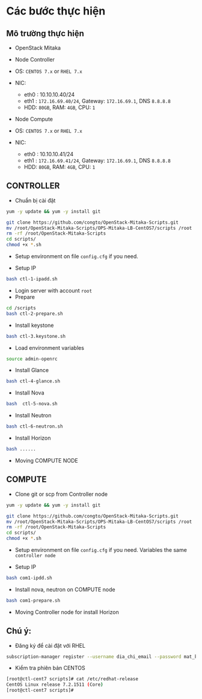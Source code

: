 # Các bước thực hiện

## Mô trường thực hiện
- OpenStack Mitaka
- Node Controller
 - OS: `CENTOS 7.x` or `RHEL 7.x`
 - NIC: 
    - eth0 : 10.10.10.40/24
    - eth1 : `172.16.69.40/24`, Gateway: `172.16.69.1`,  DNS `8.8.8.8`
   - HDD: `80GB`, RAM: `4GB`, CPU: `1`
  
- Node Compute
 - OS: `CENTOS 7.x` or `RHEL 7.x`
 - NIC: 
    - eth0 : 10.10.10.41/24
    - eth1 : `172.16.69.41/24`, Gateway: `172.16.69.1`,  DNS `8.8.8.8`
   - HDD: `80GB`, RAM: `4GB`, CPU: `1`

   
## CONTROLLER
- Chuẩn bị cài đặt
```sh
yum -y update && yum -y install git

git clone https://github.com/congto/OpenStack-Mitaka-Scripts.git
mv /root/OpenStack-Mitaka-Scripts/OPS-Mitaka-LB-CentOS7/scripts /root
rm -rf /root/OpenStack-Mitaka-Scripts
cd scripts/
chmod +x *.sh
```
- Setup environment on file `config.cfg` if you need.

- Setup IP
```sh
bash ctl-1-ipadd.sh
```

- Login server with account `root` 
- Prepare 
```sh
cd /scripts
bash ctl-2-prepare.sh
```

- Install keystone
```sh
bash ctl-3.keystone.sh
```

- Load  environment variables
```sh
source admin-openrc
```

- Install Glance
```sh
bash ctl-4-glance.sh
```

- Install Nova
```sh
bash  ctl-5-nova.sh
```

- Install Neutron
```sh
bash ctl-6-neutron.sh
```

- Install Horizon
```sh
bash ......
```

- Moving COMPUTE NODE

## COMPUTE
- Clone git or scp from Controller node
```sh
yum -y update && yum -y install git

git clone https://github.com/congto/OpenStack-Mitaka-Scripts.git
mv /root/OpenStack-Mitaka-Scripts/OPS-Mitaka-LB-CentOS7/scripts /root
rm -rf /root/OpenStack-Mitaka-Scripts
cd scripts/
chmod +x *.sh
```
- Setup environment on file `config.cfg` if you need. Variables the same `controller node`

- Setup IP
```sh
bash com1-ipdd.sh
```

- Install nova, neutron on COMPUTE node
```sh
bash com1-prepare.sh
```

- Moving Controller node for install Horizon



## Chú ý: 

- Đăng ký để cài đặt với RHEL
```sh
subscription-manager register --username dia_chi_email --password mat_khau --auto-attach
```

- Kiểm tra phiên bản CENTOS
```sh
[root@ctl-cent7 scripts]# cat /etc/redhat-release
CentOS Linux release 7.2.1511 (Core)
[root@ctl-cent7 scripts]#
```
